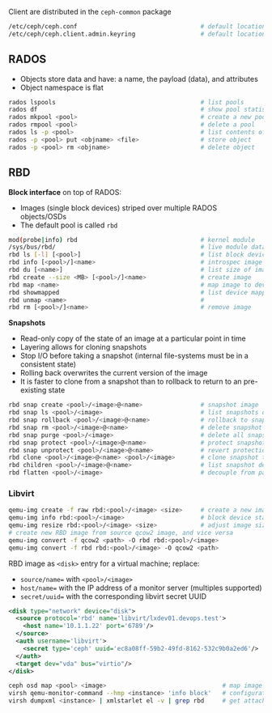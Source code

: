 
Client are distributed in the `ceph-common` package

```bash
/etc/ceph/ceph.conf                                  # default location for configuration
/etc/ceph/ceph.client.admin.keyring                  # default location for admin key 
```

## RADOS

* Objects store data and have: a name, the payload (data), and attributes
* Object namespace is flat

```bash
rados lspools                                        # list pools
rados df                                             # show pool statistics
rados mkpool <pool>                                  # create a new pool     
rados rmpool <pool>                                  # delete a pool
rados ls -p <pool>                                   # list contents of pool
rados -p <pool> put <objname> <file>                 # store object
rados -p <pool> rm <objname>                         # delete object
```

## RBD

**Block interface** on top of RADOS:

- Images (single block devices) striped over multiple RADOS objects/OSDs
- The default pool is called `rbd`

```bash
mod(probe|info) rbd                                  # kernel module
/sys/bus/rbd/                                        # live module data
rbd ls [-l] [<pool>]                                 # list block devices
rbd info [<pool>/]<name>                             # introspec image
rbd du [<name>]                                      # list size of images
rbd create --size <MB> [<pool>/]<name>               # create image
rbd map <name>                                       # map image to device
rbd showmapped                                       # list device mappring
rbd unmap <name>                                     # 
rbd rm [<pool>/]<name>                               # remove image
```

**Snapshots**

- Read-only copy of the state of an image at a particular point in time
- Layering allows for cloning snapshots
- Stop I/O before taking a snapshot (internal file-systems must be in a consistent state)
- Rolling back overwrites the current version of the image
- It is faster to clone from a snapshot than to rollback to return to an pre-existing state

```bash
rbd snap create <pool>/<image>@<name>                # snapshot image
rbd snap ls <pool>/<image>                           # list snapshots of image
rbd snap rollback <pool>/<image>@<name>              # rollback to snapshot
rbd snap rm <pool>/<image>@<name>                    # delete snapshot
rbd snap purge <pool>/<image>                        # delete all snapshots
rbd snap protect <pool>/<image>@<name>               # protect snapshot before cloneing
rbd snap unprotect <pool>/<image>@<name>             # revert protection
rbd clone <pool>/<image>@<name> <pool>/<image>       # clone snapshot to new image
rbd children <pool>/<image>@<name>                   # list snapshot decendents
rbd flatten <pool>/<image>                           # decouple from parent snapshot
```

### Libvirt

```bash
qemu-img create -f raw rbd:<pool>/<image> <size>     # create a new image block device
qemu-img info rbd:<pool>/<image>                     # block device states
qemu-img resize rbd:<pool>/<image> <size>            # adjust image size
# create new RBD image from source qcow2 image, and vice versa
qemu-img convert -f qcow2 <path> -O rbd rbd:<pool>/<image>
qemu-img convert -f rbd rbd:<pool>/<image> -O qcow2 <path>
```

RBD image as `<disk>` entry for a virtual machine; replace: 

- `source/name=` with `<pool>/<image>`
- `host/name=` with the IP address of a monitor server (multiples supported)
- `secret/uuid=` with the corresponding libvirt secret UUID

```xml
<disk type="network" device="disk">
  <source protocol='rbd' name='libvirt/lxdev01.devops.test'>
    <host name='10.1.1.22' port='6789'/>
  </source>
  <auth username='libvirt'>
    <secret type='ceph' uuid='ec8a08ff-59b2-49fd-8162-532c9b0a2ed6'/>
  </auth>
  <target dev="vda" bus="virtio"/>
</disk>
```

```bash
ceph osd map <pool> <image>                                # map image to PGs
virsh qemu-monitor-command --hmp <instance> 'info block'   # configuration of the VM instance 
virsh dumpxml <instance> | xmlstarlet el -v | grep rbd     # get attached RBD image
```










